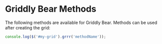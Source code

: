 # Griddly Bear Methods

The following methods are available for Griddly Bear. Methods can be used after creating the grid: 

```js
console.log($('#my-grid').grrr('methodName'));
```
